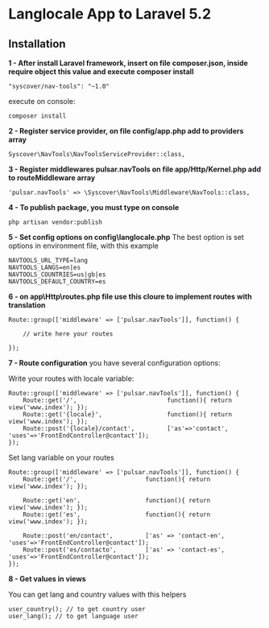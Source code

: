 # Langlocale App to Laravel 5.2

## Installation

**1 - After install Laravel framework, insert on file composer.json, inside require object this value and execute composer install**
```
"syscover/nav-tools": "~1.0"

```
execute on console:
```
composer install
```

**2 - Register service provider, on file config/app.php add to providers array**

```
Syscover\NavTools\NavToolsServiceProvider::class,

```

**3 - Register middlewares pulsar.navTools on file app/Http/Kernel.php add to routeMiddleware array**

```
'pulsar.navTools' => \Syscover\NavTools\Middleware\NavTools::class,

```

**4 - To publish package, you must type on console**

```
php artisan vendor:publish

```

**5 - Set config options on config\langlocale.php**
The best option is set options in environment file, with this example
```
NAVTOOLS_URL_TYPE=lang
NAVTOOLS_LANGS=en|es
NAVTOOLS_COUNTRIES=us|gb|es
NAVTOOLS_DEFAULT_COUNTRY=es
```

**6 - on app\Http\routes.php file use this cloure to implement routes with translation**

```
Route::group(['middleware' => ['pulsar.navTools']], function() {

    // write here your routes

});

```

**7 - Route configuration**
you have several configuration options:

Write your routes with locale variable:

```
Route::group(['middleware' => ['pulsar.navTools']], function() {
    Route::get('/',                         function(){ return view('www.index'); });
    Route::get('{locale}',                  function(){ return view('www.index'); });
    Route::post('{locale}/contact',         ['as'=>'contact',  'uses'=>'FrontEndController@contact']);
});

```

Set lang variable on your routes

```
Route::group(['middleware' => ['pulsar.navTools']], function() {
    Route::get('/',                   function(){ return view('www.index'); });

    Route::get('en',                  function(){ return view('www.index'); });
    Route::get('es',                  function(){ return view('www.index'); });

    Route::post('en/contact',         ['as' => 'contact-en',          'uses'=>'FrontEndController@contact']);
    Route::post('es/contacto',        ['as' => 'contact-es',          'uses'=>'FrontEndController@contact']);
});

```

**8 - Get values in views**

You can get lang and country values with this helpers
```
user_country(); // to get country user
user_lang(); // to get language user
```